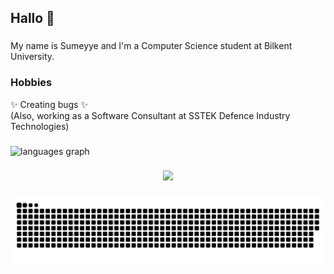 <h2 align="left">Hallo 👋</h2>

###

<p align="left">My name is Sumeyye and I'm a Computer Science student at Bilkent University.</p>

###

<h3 align="left">Hobbies</h3>


<p align="left">✨ Creating bugs ✨<br>(Also, working as a Software Consultant at SSTEK Defence Industry Technologies)</p>

###

<div align="left">
</div>

###

<div align="left">
  <img src="https://github-readme-stats.vercel.app/api/top-langs?username=smyy1001&locale=en&hide_title=false&layout=compact&card_width=320&langs_count=5&theme=dracula&hide_border=false&order=2" height="150" alt="languages graph"  />
</div>

###

<div align="left">
</div>

###

<div align="center">
  <img src="https://profile-counter.glitch.me/smyy1001/count.svg?"  />
</div>

###

<img src="https://raw.githubusercontent.com/smyy1001/smyy1001/output/snake.svg" alt="Snake animation" />

###
